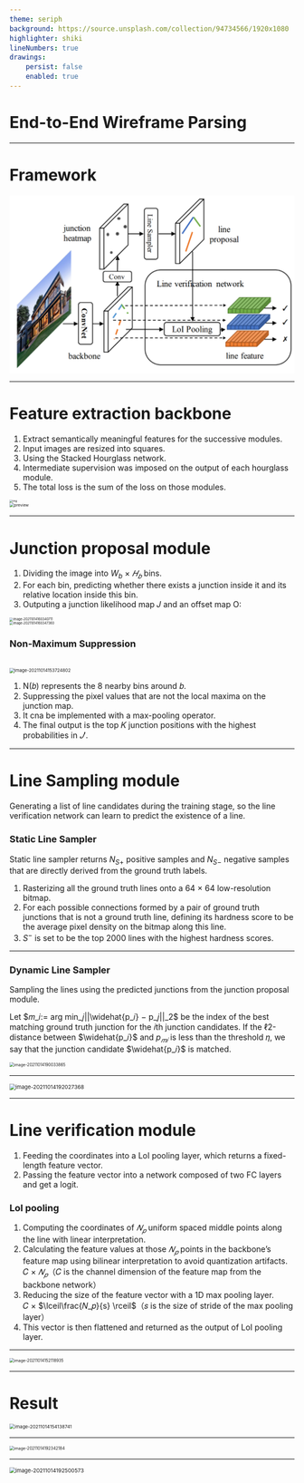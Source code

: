 ```yaml
---
theme: seriph
background: https://source.unsplash.com/collection/94734566/1920x1080
highlighter: shiki
lineNumbers: true
drawings:
    persist: false
    enabled: true
---
```


# End-to-End Wireframe Parsing

---

# Framework

<img src="/public/image-20211014152118935.png" alt="image-20211014152118935" style="zoom: 50%;" />

<style>
img{
  display: block;
  margin: 0 auto;
}
</style>

---

# Feature extraction backbone

1. Extract semantically meaningful features for the successive modules. 
2. Input images are resized into squares.
3. Using the Stacked Hourglass network.
4. Intermediate supervision was imposed on the output of each hourglass module.
5. The total loss  is the sum of the loss on those modules.

<img src="https://imgconvert.csdnimg.cn/aHR0cHM6Ly9tbWJpei5xcGljLmNuL21tYml6X3BuZy9WQmNEMDJqRmhnbGZkbEZ1WEYyRW1oMzdBQUNnT25uUldvaFkyMVVlZGliYlhlelBMSHVjNWg0M1dONVRsM2ZSUlplZVd6cElYbDJyaWJkTVZnOXhBV25RLzY0MA?x-oss-process=image/format,png" alt="img" style="zoom: 33%;" />

<img src="https://pic3.zhimg.com/v2-202a2358835054794c6356b77ddb7a82_r.jpg" alt="preview" style="zoom:50%;" />

<style>
img{
  display: block;
  margin: 0 auto;
}
</style>

---

# Junction proposal module

1. Dividing the image into $W_b$ × $𝐻_𝑏$ bins. 
2. For each bin, predicting whether there exists a junction inside it and its relative location inside this bin.
3. Outputing a junction likelihood map 𝐽 and an offset map O: 

<img src="/image-20211014160340711.png" alt="image-20211014160340711" style="zoom:40%;" /><img src="/image-20211014160347360.png" alt="image-20211014160347360" style="zoom:40%;" />

### Non-Maximum Suppression
<br/>
<img src="/image-20211014153724802.png" alt="image-20211014153724802" style="zoom:55%;" />

1. N(𝑏) represents the 8 nearby bins around 𝑏. 
2. Suppressing the pixel values that are not the local maxima on the junction map. 
3. It cna be implemented with a max-pooling operator. 
4. The final output is the top 𝐾 junction positions with the highest probabilities in $𝐽'$.

<style>
img{
  display: inline-block;
  margin-left: 50px;
}
</style>

---

# Line Sampling module

Generating a list of line candidates during the training stage, so the line verification network can learn to predict the existence of a line. 

### Static Line Sampler

Static line sampler returns $N_{S+}$ positive samples and $N_{S-}$ negative samples that are directly derived from the ground truth labels.

1. Rasterizing all the ground truth lines onto a 64 × 64 low-resolution bitmap.
2. For each possible connections formed by a pair of ground truth junctions that is not a ground truth line, defining its hardness score to be the average pixel density on the bitmap along this line.
3. $S^−$ is set to be the top 2000 lines with the highest hardness scores.

---

### Dynamic Line Sampler

Sampling the lines using the predicted junctions from the junction proposal module.

Let $𝑚_𝑖:= arg min_𝑗||\widehat{p_𝑖} − p_𝑗||_2$ be the index of the best matching ground truth junction for the 𝑖th junction candidates. If the ℓ2-distance between $\widehat{p_𝑖}$ and $p_{𝑚𝑖}$ is less than the threshold 𝜂, we say that the junction candidate $\widehat{p_𝑖}$ is matched.

<img src="/image-20211014190033865.png" alt="image-20211014190033865" style="zoom:50%;" />

---

<img src="/image-20211014192027368.png" alt="image-20211014192027368" style="zoom:67%;" />

<style>
img{
  display: block;
  margin: 0 auto;
}
</style>

---

#  Line verification module

1. Feeding the coordinates into a LoI pooling layer, which returns a fixed-length feature vector.
2. Passing the feature vector into a network composed of two FC layers and get a logit.

### LoI pooling

1. Computing the coordinates of $𝑁_𝑝$ uniform spaced middle points along the line with linear interpretation.
2. Calculating the feature values at those $𝑁_𝑝$ points in the backbone’s feature map using bilinear interpretation to avoid quantization artifacts.<br/>
   𝐶 × $𝑁_𝑝$（𝐶 is the channel dimension of the feature map from the backbone network）
3. Reducing the size of the feature vector with a 1D max pooling layer.<br/>
   𝐶 × $\lceil\frac{𝑁_𝑝}{s} \rceil$（𝑠 is the size of stride of the max pooling layer）
4. This vector is then flattened and returned as the output of LoI pooling layer.

---

<img src="/image-20211014152118935.png" alt="image-20211014152118935" style="zoom: 50%;" />

<style>
img{
  display: block;
  margin: 0 auto;
}
</style>

---

# Result 

<img src="/image-20211014154138741.png" alt="image-20211014154138741" style="zoom: 58%;" />

<style>
img{
  display: block;
  margin: 0 auto;
}
</style>

---

<img src="/image-20211014192342184.png" alt="image-20211014192342184" style="zoom: 50%;" />

<style>
img{
  display: block;
  margin: 0 auto;
}
</style>

---

<img src="/image-20211014192500573.png" alt="image-20211014192500573" style="zoom:67%;" />

<style>
img{
  display: block;
  margin: 0 auto;
}
</style>
